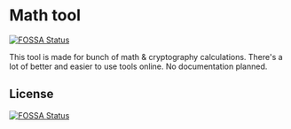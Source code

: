 # Math tool
[![FOSSA Status](https://app.fossa.com/api/projects/git%2Bgithub.com%2FMtopolsky%2FMath-tool.svg?type=shield)](https://app.fossa.com/projects/git%2Bgithub.com%2FMtopolsky%2FMath-tool?ref=badge_shield)

This tool is made for bunch of math & cryptography calculations.
There's a lot of better and easier to use tools online.
No documentation planned.


## License
[![FOSSA Status](https://app.fossa.com/api/projects/git%2Bgithub.com%2FMtopolsky%2FMath-tool.svg?type=large)](https://app.fossa.com/projects/git%2Bgithub.com%2FMtopolsky%2FMath-tool?ref=badge_large)